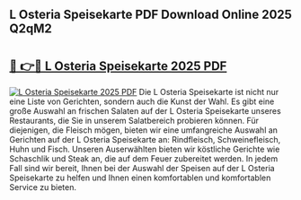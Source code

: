 ## L Osteria Speisekarte PDF Download Online 2025 Q2qM2

# <h2><a href="http://gc8s8ad.nevu.top/?p=L+Osteria+Speisekarte">🔗 👉🔴 L Osteria Speisekarte 2025 PDF</a></h2>

[![L Osteria Speisekarte 2025 PDF](https://i.imgur.com/dBaPXMq.png)](http://gc8s8ad.nevu.top/?p=L+Osteria+Speisekarte)
Die L Osteria Speisekarte ist nicht nur eine Liste von Gerichten, sondern auch die Kunst der Wahl. Es gibt eine große Auswahl an frischen Salaten auf der L Osteria Speisekarte unseres Restaurants, die Sie in unserem Salatbereich probieren können. Für diejenigen, die Fleisch mögen, bieten wir eine umfangreiche Auswahl an Gerichten auf der L Osteria Speisekarte an: Rindfleisch, Schweinefleisch, Huhn und Fisch. Unseren Auserwählten bieten wir köstliche Gerichte wie Schaschlik und Steak an, die auf dem Feuer zubereitet werden. In jedem Fall sind wir bereit, Ihnen bei der Auswahl der Speisen auf der L Osteria Speisekarte zu helfen und Ihnen einen komfortablen und komfortablen Service zu bieten.
